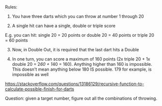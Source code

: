 Rules:

1) You have three darts which you can throw at number 1 through 20

2) A single hit can have a single, double or triple score

E.g. you can hit: single 20 = 20 points or double 20 = 40 points or triple 20 = 60 points

3) Now, in Double Out, it is required that the last dart hits a Double

3) In one turn, you can score a maximum of 160 points (2x triple 20 + 1x double 20 = 2*60 + 1*40 = 160). Anything higher than 160 is impossible. This doesn't mean anything below 180 IS possible. 179 for example, is impossible as well

https://stackoverflow.com/questions/13186129/recursive-function-to-calculate-possible-finish-for-darts

Question: given a target number, figure out all the combinations of throwing.
